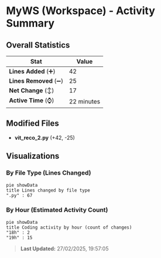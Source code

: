 # MyWS (Workspace) - Activity Summary 

## Overall Statistics

| Stat                   | Value                                                             |
| ---------------------- | ----------------------------------------------------------------- |
| **Lines Added** (➕)   | 42                                          |
| **Lines Removed** (➖) | 25                                        |
| **Net Change** (↕)    | 17                |
| **Active Time** (⌚)   | 22 minutes |


## Modified Files
- **vit_reco_2.py** (+42, -25)

## Visualizations

### By File Type (Lines Changed)

```mermaid
pie showData
title Lines changed by file type
".py" : 67
```

### By Hour (Estimated Activity Count)

```mermaid
pie showData
title Coding activity by hour (count of changes)
"18h" : 2
"19h" : 15
```


> **Last Updated:** 27/02/2025, 19:57:05